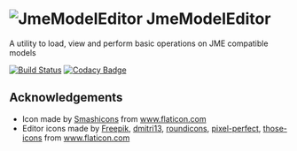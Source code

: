 # ![JmeModelEditor](icon-64.png) JmeModelEditor
A utility to load, view and perform basic operations on JME compatible models

[![Build Status](https://travis-ci.com/rvandoosselaer/JmeModelEditor.svg?branch=master)](https://travis-ci.com/rvandoosselaer/JmeModelEditor) [![Codacy Badge](https://api.codacy.com/project/badge/Grade/709236eab32f47af9dfa080fbe67b3ff)](https://www.codacy.com/manual/rvandoosselaer/JmeModelEditor?utm_source=github.com&amp;utm_medium=referral&amp;utm_content=rvandoosselaer/JmeModelEditor&amp;utm_campaign=Badge_Grade)

## Acknowledgements
-   Icon made by [Smashicons](https://www.flaticon.com/authors/smashicons) from www.flaticon.com
-   Editor icons made by [Freepik](https://www.flaticon.com/authors/freepik), [dmitri13](https://www.flaticon.com/authors/dmitri13), [roundicons](https://www.flaticon.com/authors/roundicons), [pixel-perfect](https://www.flaticon.com/authors/pixel-perfect), [those-icons](https://www.flaticon.com/authors/those-icons) from www.flaticon.com
